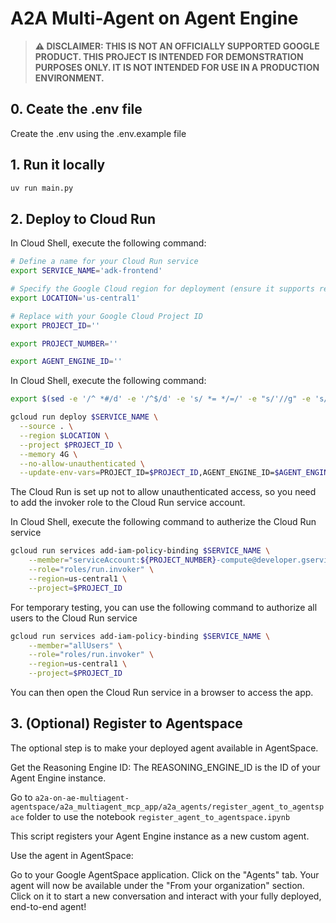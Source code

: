 # A2A Multi-Agent on Agent Engine

> **⚠️ DISCLAIMER: THIS IS NOT AN OFFICIALLY SUPPORTED GOOGLE PRODUCT. THIS PROJECT IS INTENDED FOR DEMONSTRATION PURPOSES ONLY. IT IS NOT INTENDED FOR USE IN A PRODUCTION ENVIRONMENT.**

## **0. Ceate the .env file**
 Create the .env using the .env.example file
 
## **1. Run it locally**

```bash
uv run main.py
```

## **2. Deploy to Cloud Run**


In Cloud Shell, execute the following command:
```bash
# Define a name for your Cloud Run service
export SERVICE_NAME='adk-frontend'

# Specify the Google Cloud region for deployment (ensure it supports required services)
export LOCATION='us-central1'

# Replace with your Google Cloud Project ID
export PROJECT_ID=''

export PROJECT_NUMBER=''

export AGENT_ENGINE_ID=''
```

In Cloud Shell, execute the following command:


```bash
export $(sed -e '/^ *#/d' -e '/^$/d' -e 's/ *= */=/' -e "s/'//g" -e 's/"//g' .env | xargs)

gcloud run deploy $SERVICE_NAME \
  --source . \
  --region $LOCATION \
  --project $PROJECT_ID \
  --memory 4G \
  --no-allow-unauthenticated \
  --update-env-vars=PROJECT_ID=$PROJECT_ID,AGENT_ENGINE_ID=$AGENT_ENGINE_ID,PROJECT_NUMBER=$PROJECT_NUMBER,
```

The Cloud Run is set up not to allow unauthenticated access, so you need to add the invoker role to the Cloud Run service account.

In Cloud Shell, execute the following command to autherize the Cloud Run service

```bash
gcloud run services add-iam-policy-binding $SERVICE_NAME \
    --member="serviceAccount:${PROJECT_NUMBER}-compute@developer.gserviceaccount.com" \
    --role="roles/run.invoker" \
    --region=us-central1 \
    --project=$PROJECT_ID
```

For temporary testing, you can use the following command to authorize all users to the Cloud Run service
```bash
gcloud run services add-iam-policy-binding $SERVICE_NAME \
    --member="allUsers" \
    --role="roles/run.invoker" \
    --region=us-central1 \
    --project=$PROJECT_ID
```

You can then open the Cloud Run service in a browser to access the app.


## **3. (Optional) Register to Agentspace**

The optional step is to make your deployed agent available in AgentSpace.

Get the Reasoning Engine ID: The REASONING_ENGINE_ID is the ID of your Agent Engine instance. 

Go to `a2a-on-ae-multiagent-agentspace/a2a_multiagent_mcp_app/a2a_agents/register_agent_to_agentspace` folder to use the notebook `register_agent_to_agentspace.ipynb`

This script registers your Agent Engine instance as a new custom agent.

Use the agent in AgentSpace:

Go to your Google AgentSpace application.
Click on the "Agents" tab.
Your agent will now be available under the "From your organization" section.
Click on it to start a new conversation and interact with your fully deployed, end-to-end agent!